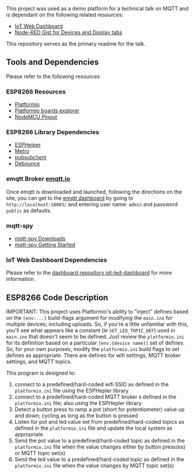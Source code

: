 This project was used as a demo platform for a technical talk on MQTT and is dependant on the following related resources:

 - [IoT Web Dashboard](https://github.com/pprimm/iot-led-dashboard)
 - [Node-RED Gist for Devices and Display tabs](https://gist.github.com/pprimm/bc381150fbac1f58bdf1cca14ba9f6e1)

This repository serves as the primary readme for the talk.

## Tools and Dependencies
Please refer to the following resources

### ESP8266 Resources
 - [Platformio](http://platformio.org)
 - [Platformio boards explorer](http://platformio.org/boards)
 - [NodeMCU Pinout](https://www.hackster.io/Aritro/getting-started-with-esp-nodemcu-using-arduinoide-aa7267)

### ESP8266 Library Dependencies
 - [ESPHelper](https://github.com/ItKindaWorks/ESPHelper)
 - [Metro](https://github.com/thomasfredericks/Metro-Arduino-Wiring)
 - [pubsubclient](https://github.com/knolleary/pubsubclient)
 - [Debounce](https://github.com/wkoch/Debounce)

### emqtt Broker [emqtt.io](http://emqtt.io/)
Once emqtt is downloaded and launched, following the directions on the site, you can get to the [emqtt dashboard](https://github.com/emqtt/emq-dashboard) by going to `http://localhost:18083/` and entering user name: `admin` and password `public` as defaults.

### mqtt-spy
 - [mqtt-spy Downloads](https://github.com/eclipse/paho.mqtt-spy/wiki/Downloads)
 - [mqtt-spy Getting Started](https://github.com/eclipse/paho.mqtt-spy/wiki/GettingStarted)

### IoT Web Dashboard Dependencies
Please refer to the [dashboard repository iot-led-dashboard](https://github.com/pprimm/iot-led-dashboard) for more information.

## ESP8266 Code Description

IMPORTANT: This project uses Platformio's ability to "inject" defines based on the `[env:...]` build-flags argument for modifying the `main.ino` for multiple devices; including uploads.  So, if you're a little unfamiliar with this, you'll see what appears like a constant (ie `SET_LED_TOPIC_DEF`) used in `main.ino` that doesn't seem to be defined.  Just review the `platformio.ini` for its definition based on a particular `[env:{device name}]` set of defines.  So, for your own purposes, modify the `platformio.ini` build flags to set defines as appropriate.  There are defines for wifi settings, MQTT broker settings, and MQTT topics.

This program is designed to:

1. connect to a predefined/hard-coded wifi SSID as defined in the `platformio.ini` file using the ESPHepler library
2. connect to a predefined/hard-coded MQTT broker s defined in the `platformio.ini` file; also using the ESPHepler library
3. Detect a button press to ramp a pot (short for potentiometer) value up and down; cycling as long as the button is pressed
4. Listen for pot and led value set from predefined/hard-coded topics as defined in the `platformio.ini` file and update the local system as appropriate
5. Send the pot value to a predefined/hard-coded topic as defined in the `platformio.ini` file when the value changes either by button press(es) or MQTT topic set(s)
6. Send the led value to a predefined/hard-coded topic as defined in the `platformio.ini` file when the value changes by MQTT topic set(s)

